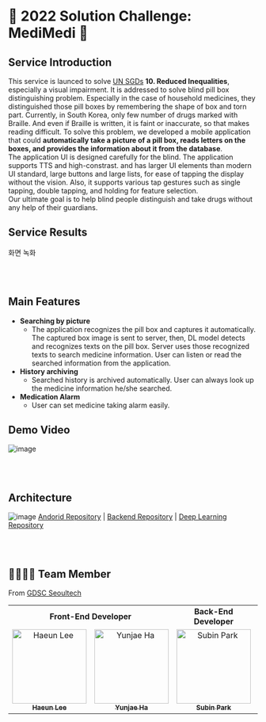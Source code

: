 # 💊 2022 Solution Challenge: MediMedi 💊

## Service Introduction
This service is launced to solve [UN SGDs](https://sdgs.un.org/) **10. Reduced Inequalities**, especially a visual impairment. It is addressed to solve blind pill box distinguishing problem. Especially in the case of household medicines, they distinguished those pill boxes by remembering the shape of box and torn part. Currently, in South Korea, only few number of drugs marked with Braille. And even if Braille is written, it is faint or inaccurate, so that makes reading difficult.
To solve this problem, we developed a mobile application that could **automatically take a picture of a pill box, reads letters on the boxes, and provides the information about it from the database**.  
The application UI is designed carefully for the blind. The application supports TTS and high-constrast. and has larger UI elements than modern UI standard, large buttons and large lists, for ease of tapping the display without the vision. Also, it supports various tap gestures such as single tapping, double tapping, and holding for feature selection.  
Our ultimate goal is to help blind people distinguish and take drugs without any help of their guardians.


## Service Results
화면 녹화 

<BR>
<BR>

## Main Features
- **Searching by picture**
    - The application recognizes the pill box and captures it automatically. The captured box image is sent to server, then, DL model detects and recognizes texts on the pill box. Server uses those recognized texts to search medicine information. User can listen or read the searched information from the application.
- **History archiving**
    - Searched history is archived automatically. User can always look up the medicine information he/she searched. 
- **Medication Alarm**
   - User can set medicine taking alarm easily. 

## Demo Video
![image](https://user-images.githubusercontent.com/68603692/160271404-5b7e6ad4-419c-4a5d-b188-a9aec0fe1c30.png)


<BR>
<BR>


## Architecture
![image](https://user-images.githubusercontent.com/68603692/160264275-af4b2159-2c4f-420f-9a70-71e7aaf4a2b9.png)
[Andorid Repository](https://github.com/gdsc-seoultech/MediMedi_Android) | [Backend Repository](https://github.com/gdsc-seoultech/MediMedi_Spring) | [Deep Learning Repository](https://github.com/gdsc-seoultech/MediMedi_DL)

<BR>
<BR>
    
## 👨‍👩‍👧‍👦 Team Member
From [GDSC Seoultech](https://gdsc-seoultech.github.io/)

<table aligh="center">
   <tr>
      <td colspan="2" align="center"><strong>Front-End Developer</strong></td>
      <td colspan="1" align="center"><strong>Back-End Developer</strong></td>
      <td colspan="1" align="center"><strong>Deep Learning Developer</strong></td>
   </tr>
  <tr>
    <td align="center">
    <a href="https://github.com/leeeha"><img src="https://avatars.githubusercontent.com/u/68090939?v=4" width="150px;" alt="Haeun Lee"/><br /><sub><b>Haeun Lee</b></sub></a><br />
    </td>
     <td align="center">
        <a href="https://github.com/yoon-H"><img src="https://avatars.githubusercontent.com/u/71068767?v=4" width="150px" alt="Yunjae Ha"/><br /><sub><b>Yunjae Ha</b></sub></a>
     </td>
     <td align="center">
        <a href="https://github.com/twinklesu"><img src="https://avatars.githubusercontent.com/u/68603692?v=4" width="150px" alt="Subin Park"/><br /><sub><b>Subin Park</b></sub></a>
     </td>
         <td align="center">
        <a href="https://github.com/goldtan"><img src="https://avatars.githubusercontent.com/u/83542989?v=4" width="150px" alt="Minchan Kim"/><br /><sub><b>Minchan Kim</b></sub></a>
     </td>
  </tr>
</table>
